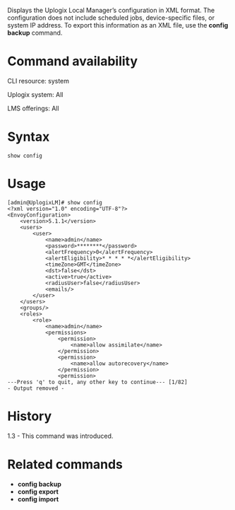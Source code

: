 <!-- 5.4 -->

Displays the Uplogix Local Manager’s configuration in XML format. The configuration does not include scheduled jobs, device-specific files, or system IP address. To export this information as an XML file, use the **config backup** command.

# Command availability 

CLI resource: system

Uplogix system: All

LMS offerings: All

# Syntax 

```
show config
```

# Usage 

```
[admin@UplogixLM]# show config
<?xml version="1.0" encoding="UTF-8"?>
<EnvoyConfiguration>
    <version>5.1.1</version>
    <users>
        <user>
            <name>admin</name>
            <password>********</password>
            <alertFrequency>0</alertFrequency>
            <alertEligibility>* * * * *</alertEligibility>
            <timeZone>GMT</timeZone>
            <dst>false</dst>
            <active>true</active>
            <radiusUser>false</radiusUser>
            <emails/>
        </user>
    </users>
    <groups/>
    <roles>
        <role>
            <name>admin</name>
            <permissions>
                <permission>
                    <name>allow assimilate</name>
                </permission>
                <permission>
                    <name>allow autorecovery</name>
                </permission>
                <permission>
---Press 'q' to quit, any other key to continue--- [1/82]
- Output removed -
```

# History 

1.3 - This command was introduced.

# Related commands 

- **config backup**
- **config export**
- **config import**
